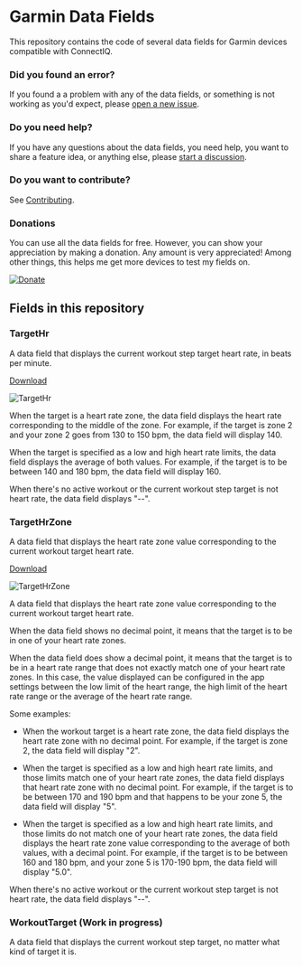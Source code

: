 # Garmin Data Fields
This repository contains the code of several data fields for Garmin devices compatible with ConnectIQ.

### Did you found an error?
If you found a a problem with any of the data fields, or something is not working as you'd expect, please [open a new issue](https://github.com/ferranpujolcamins/GarminDataFields/issues/new/choose).

### Do you need help?
If you have any questions about the data fields, you need help, you want to share a feature idea, or anything else, please [start a discussion](https://github.com/ferranpujolcamins/GarminDataFields/discussions/new).

### Do you want to contribute?
See [Contributing](CONTRIBUTING.md).

### Donations
You can use all the data fields for free. However, you can show your appreciation by making a donation. Any amount is very appreciated! Among other things, this helps me get more devices to test my fields on.

[![Donate](https://img.shields.io/badge/Donate-PayPal-green.svg)](https://www.paypal.com/donate/?business=SNYLYZW7C6NMQ&no_recurring=0&item_name=I+really+appreciate+your+contribution%21+I%27m+glad+you+found+my+work+useful.&currency_code=EUR)

## Fields in this repository
### TargetHr
A data field that displays the current workout step target heart rate, in beats per minute.

[Download](https://apps.garmin.com/en-US/apps/a686aad7-0747-47e9-b61f-83e44aa7ea3a)

![TargetHr](https://user-images.githubusercontent.com/6429775/143912998-0ba62450-05a0-40c4-a8bb-6bf1055221d7.png)

When the target is a heart rate zone, the data field displays the heart rate corresponding to the middle of the zone.
For example, if the target is zone 2 and your zone 2 goes from 130 to 150 bpm, the data field will display 140.

When the target is specified as a low and high heart rate limits, the data field displays the average of both values.
For example, if the target is to be between 140 and 180 bpm, the data field will display 160.

When there's no active workout or the current workout step target is not heart rate, the data field displays "--".

### TargetHrZone
A data field that displays the heart rate zone value corresponding to the current workout target heart rate.

[Download](https://apps.garmin.com/es-ES/apps/bd6adc81-599a-44be-a483-34b457ef9e1b)

![TargetHrZone](https://user-images.githubusercontent.com/6429775/148199894-f5272cd7-57ba-4c00-85a7-2799a0a18254.png)


A data field that displays the heart rate zone value corresponding to the current workout target heart rate.

When the data field shows no decimal point, it means that the target is to be in one of your heart rate zones.

When the data field does show a decimal point, it means that the target is to be in a heart rate range that does not exactly match one of your heart rate zones.
In this case, the value displayed can be configured in the app settings between the low limit of the heart range, the high limit of the heart rate range or the average of the heart rate range.

Some examples:
- When the workout target is a heart rate zone, the data field displays the heart rate zone with no decimal point. For example, if the target is zone 2, the data field will display "2".

- When the target is specified as a low and high heart rate limits, and those limits match one of your heart rate zones, the data field displays that heart rate zone with no decimal point. For example, if the target is to be between 170 and 190 bpm and that happens to be your zone 5, the data field will display "5".

- When the target is specified as a low and high heart rate limits, and those limits do not match one of your heart rate zones, the data field displays the heart rate zone value corresponding to the average of both values, with a decimal point. For example, if the target is to be between 160 and 180 bpm, and your zone 5 is 170-190 bpm, the data field will display "5.0".

When there's no active workout or the current workout step target is not heart rate, the data field displays "--".

### WorkoutTarget (Work in progress)
A data field that displays the current workout step target, no matter what kind of target it is.
